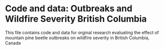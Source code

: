 # Code and data: Outbreaks and Wildfire Severity British Columbia 
This file contains code and data for orginal research evaluating the effect of mountain pine beetle outbreaks on wildfire severity in British Columbia, Canada
